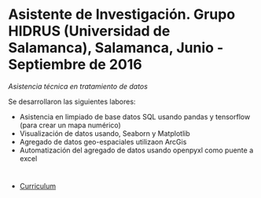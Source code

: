 # **Asistente de Investigación. Grupo HIDRUS  (Universidad de Salamanca), Salamanca, Junio - Septiembre de 2016**

*Asistencia técnica en tratamiento de datos*

Se desarrollaron las siguientes labores:

- Asistencia en limpiado de base datos SQL usando pandas y tensorflow (para crear un mapa numérico)
- Visualización de datos usando, Seaborn y Matplotlib
- Agregado de datos geo-espaciales utilizaon ArcGis
- Automatización del agregado  de datos usando openpyxl como puente a excel

# 
- [Curriculum](https://github.com/deltafordavi/CV)
